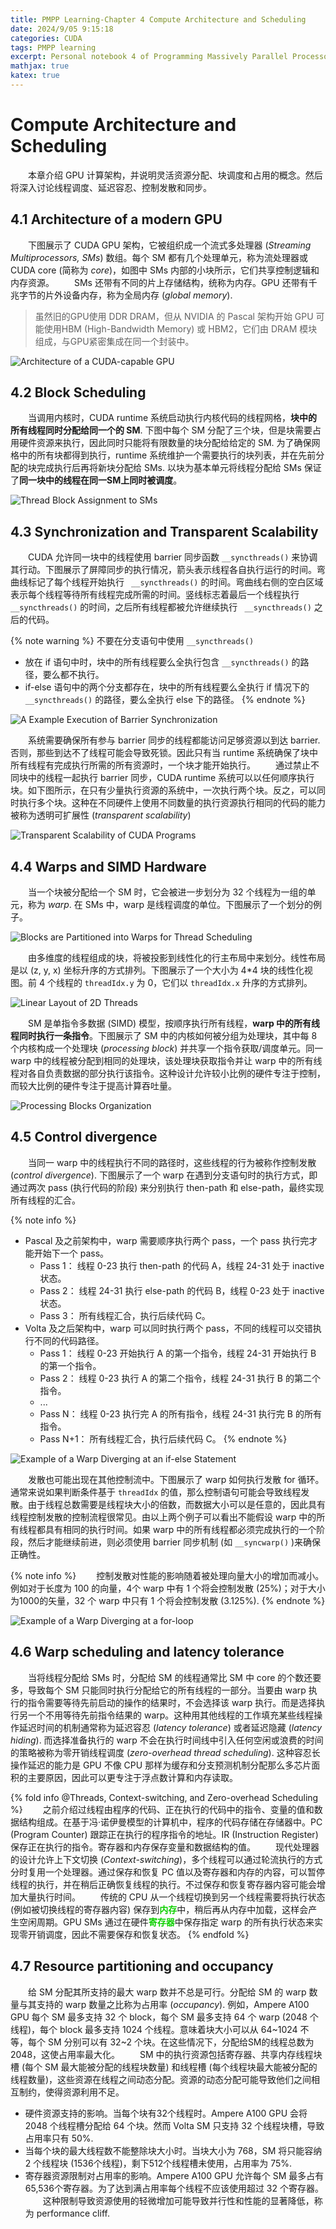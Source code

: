 ```yaml
---
title: PMPP Learning-Chapter 4 Compute Architecture and Scheduling
date: 2024/9/05 9:15:18
categories: CUDA
tags: PMPP learning
excerpt: Personal notebook 4 of Programming Massively Parallel Processors.
mathjax: true
katex: true
---
```

# Compute Architecture and Scheduling

&emsp;&emsp;本章介绍 GPU 计算架构，并说明灵活资源分配、块调度和占用的概念。然后将深入讨论线程调度、延迟容忍、控制发散和同步。

## 4.1 Architecture of a modern GPU

&emsp;&emsp;下图展示了 CUDA GPU 架构，它被组织成一个流式多处理器 (*Streaming Multiprocessors, SMs*) 数组。每个 SM 都有几个处理单元，称为流处理器或 CUDA core (简称为 *core*)，如图中 SMs 内部的小块所示，它们共享控制逻辑和内存资源。
&emsp;&emsp;SMs 还带有不同的片上存储结构，统称为内存。GPU 还带有千兆字节的片外设备内存，称为全局内存 (*global memory*).
> 虽然旧的GPU使用 DDR DRAM，但从 NVIDIA 的 Pascal 架构开始 GPU 可能使用HBM (High-Bandwidth Memory) 或 HBM2，它们由 DRAM 模块组成，与GPU紧密集成在同一个封装中。

![Architecture of a CUDA-capable GPU](https://note.youdao.com/yws/api/personal/file/WEB4312b496c54bae36f2978ad5ef0fbe56?method=download&shareKey=6caf263b9392411f7d50e7f4d5bcaf80 "Architecture of a CUDA-capable GPU")

## 4.2 Block Scheduling

&emsp;&emsp;当调用内核时，CUDA runtime 系统启动执行内核代码的线程网格，**块中的所有线程同时分配给同一个的 SM**. 下图中每个 SM 分配了三个块，但是块需要占用硬件资源来执行，因此同时只能将有限数量的块分配给给定的 SM. 为了确保网格中的所有块都得到执行，runtime 系统维护一个需要执行的块列表，并在先前分配的块完成执行后再将新块分配给 SMs. 以块为基本单元将线程分配给 SMs 保证了**同一块中的线程在同一SM上同时被调度**。

![Thread Block Assignment to SMs](https://note.youdao.com/yws/api/personal/file/WEBba45a5209304777991608711b3734d55?method=download&shareKey=59a8744be11db1fad3afad00c6b06363 "Thread Block Assignment to SMs")

## 4.3 Synchronization and Transparent Scalability

&emsp;&emsp;CUDA 允许同一块中的线程使用 barrier 同步函数 `__syncthreads()` 来协调其行动。下图展示了屏障同步的执行情况，箭头表示线程各自执行运行的时间。弯曲线标记了每个线程开始执行 ` __syncthreads()` 的时间。弯曲线右侧的空白区域表示每个线程等待所有线程完成所需的时间。竖线标志着最后一个线程执行 ` __syncthreads()` 的时间，之后所有线程都被允许继续执行 ` __syncthreads()` 之后的代码。

{% note warning %}
不要在分支语句中使用 `__syncthreads()`
- 放在 if 语句中时，块中的所有线程要么全执行包含 `__syncthreads()` 的路径，要么都不执行。
- if-else 语句中的两个分支都存在，块中的所有线程要么全执行 if 情况下的 `__syncthreads()` 的路径，要么全执行 else 下的路径。
  {% endnote %}

![A Example Execution of Barrier Synchronization](https://note.youdao.com/yws/api/personal/file/WEB973934d16ec550ef1e8998134754ea69?method=download&shareKey=eb626fd61b25664d6884d1c701e58756 "A Example Execution of Barrier Synchronization")

&emsp;&emsp;系统需要确保所有参与 barrier 同步的线程都能访问足够资源以到达 barrier. 否则，那些到达不了线程可能会导致死锁。因此只有当 runtime 系统确保了块中所有线程有完成执行所需的所有资源时，一个块才能开始执行。
&emsp;&emsp;通过禁止不同块中的线程一起执行 barrier 同步，CUDA runtime 系统可以以任何顺序执行块。如下图所示，在只有少量执行资源的系统中，一次执行两个块。反之，可以同时执行多个块。这种在不同硬件上使用不同数量的执行资源执行相同的代码的能力被称为透明可扩展性 (*transparent scalability*)

![Transparent Scalability of CUDA Programs](https://note.youdao.com/yws/api/personal/file/WEB415e750cfd1c8bd730783cf2aadeafa0?method=download&shareKey=1a0f812fee9a129ac6972abb6a59a12d "Transparent Scalability of CUDA Programs")

## 4.4 Warps and SIMD Hardware

&emsp;&emsp;当一个块被分配给一个 SM 时，它会被进一步划分为 32 个线程为一组的单元，称为 *warp*. 在 SMs 中，warp 是线程调度的单位。下图展示了一个划分的例子。

![Blocks are Partitioned into Warps for Thread Scheduling](https://note.youdao.com/yws/api/personal/file/WEBbc426e6de3199b6cd4706becd8760ec5?method=download&shareKey=1c78a595dc3474b5fe3314455b89f2cc "Blocks are Partitioned into Warps for Thread Scheduling")

&emsp;&emsp;由多维度的线程组成的块，将被投影到线性化的行主布局中来划分。线性布局是以 (z, y, x) 坐标升序的方式排列。下图展示了一个大小为 4*4 块的线性化视图。前 4 个线程的 `threadIdx.y` 为 0，它们以 `threadIdx.x` 升序的方式排列。

![Linear Layout of 2D Threads](https://note.youdao.com/yws/api/personal/file/WEBd0a03a116716e7f5420af4be591a86ad?method=download&shareKey=1d455651d0780cc68f3bfa1138a4b705 "Linear Layout of 2D Threads")

&emsp;&emsp;SM 是单指令多数据 (SIMD) 模型，按顺序执行所有线程，**warp 中的所有线程同时执行一条指令**。下图展示了 SM 中的内核如何被分组为处理块，其中每 8 个内核构成一个处理块 (*processing block*) 并共享一个指令获取/调度单元。同一 warp 中的线程被分配到相同的处理块，该处理块获取指令并让 warp 中的所有线程对各自负责数据的部分执行该指令。这种设计允许较小比例的硬件专注于控制，而较大比例的硬件专注于提高计算吞吐量。

![Processing Blocks Organization](https://note.youdao.com/yws/api/personal/file/WEB9402f58e22b5fbc96784b8fddd078fa6?method=download&shareKey=cad59438c3ce64bf22e7f18cd0d9591c "Processing Blocks Organization")

## 4.5 Control divergence

&emsp;&emsp;当同一 warp 中的线程执行不同的路径时，这些线程的行为被称作控制发散 (*control divergence*). 下图展示了一个 warp 在遇到分支语句时的执行方式，即通过两次 pass (执行代码的阶段) 来分别执行 then-path 和 else-path，最终实现所有线程的汇合。

{% note info %}

- Pascal 及之前架构中，warp 需要顺序执行两个 pass，一个 pass 执行完才能开始下一个 pass。
  - Pass 1： 线程 0-23 执行 then-path 的代码 A，线程 24-31 处于 inactive 状态。
  - Pass 2： 线程 24-31 执行 else-path 的代码 B，线程 0-23 处于 inactive 状态。
  - Pass 3： 所有线程汇合，执行后续代码 C。
- Volta 及之后架构中，warp 可以同时执行两个 pass，不同的线程可以交错执行不同的代码路径。
  - Pass 1： 线程 0-23 开始执行 A 的第一个指令，线程 24-31 开始执行 B 的第一个指令。
  - Pass 2： 线程 0-23 执行 A 的第二个指令，线程 24-31 执行 B 的第二个指令。
  - ...
  - Pass N： 线程 0-23 执行完 A 的所有指令，线程 24-31 执行完 B 的所有指令。
  - Pass N+1： 所有线程汇合，执行后续代码 C。
    {% endnote %}

![Example of a Warp Diverging at an if-else Statement](https://note.youdao.com/yws/api/personal/file/WEB2991b223f66252dc4c44389e5eb3fa54?method=download&shareKey=cb1261dd30f5d7573db9be0049648223 "Example of a Warp Diverging at an if-else Statement")

&emsp;&emsp;发散也可能出现在其他控制流中。下图展示了 warp 如何执行发散 for 循环。通常来说如果判断条件基于 `threadIdx` 的值，那么控制语句可能会导致线程发散。由于线程总数需要是线程块大小的倍数，而数据大小可以是任意的，因此具有线程控制发散的控制流程很常见。由以上两个例子可以看出不能假设 warp 中的所有线程都具有相同的执行时间。如果 warp 中的所有线程都必须完成执行的一个阶段，然后才能继续前进，则必须使用 barrier 同步机制 (如 `__syncwarp()` )来确保正确性。

{% note info %}
&emsp;&emsp;控制发散对性能的影响随着被处理向量大小的增加而减小。例如对于长度为 100 的向量，4个 warp 中有 1 个将会控制发散 (25%)；对于大小为1000的矢量，32 个 warp 中只有 1 个将会控制发散 (3.125%).
{% endnote %}

![Example of a Warp Diverging at a for-loop](https://note.youdao.com/yws/api/personal/file/WEB46f65b52c565fcb503d299083c33932e?method=download&shareKey=56a12c21eb2f91c9ac6b3e6cefc6a6df "Example of a Warp Diverging at a for-loop")

## 4.6 Warp scheduling and latency tolerance

&emsp;&emsp;当将线程分配给 SMs 时，分配给 SM 的线程通常比 SM 中 core 的个数还要多，导致每个 SM 只能同时执行分配给它的所有线程的一部分。当要由 warp 执行的指令需要等待先前启动的操作的结果时，不会选择该 warp 执行。而是选择执行另一个不用等待先前指令结果的 warp。这种用其他线程的工作填充某些线程操作延迟时间的机制通常称为延迟容忍 (*latency tolerance*) 或者延迟隐藏 (*latency hiding*). 而选择准备执行的 warp 不会在执行时间线中引入任何空闲或浪费的时间的策略被称为零开销线程调度 (*zero-overhead thread scheduling*). 这种容忍长操作延迟的能力是 GPU 不像 CPU 那样为缓存和分支预测机制分配那么多芯片面积的主要原因，因此可以更专注于浮点数计算和内存读取。

{% fold info @Threads, Context-switching, and Zero-overhead Scheduling %}
&emsp;&emsp;之前介绍过线程由程序的代码、正在执行的代码中的指令、变量的值和数据结构组成。在基于冯·诺伊曼模型的计算机中，程序的代码存储在存储器中。PC (Program Counter) 跟踪正在执行的程序指令的地址。IR (Instruction Register) 保存正在执行的指令。寄存器和内存保存变量和数据结构的值。
&emsp;&emsp;现代处理器的设计允许上下文切换 (*Context-switching*)，多个线程可以通过轮流执行的方式分时复用一个处理器。通过保存和恢复 PC 值以及寄存器和内存的内容，可以暂停线程的执行，并在稍后正确恢复线程的执行。不过保存和恢复寄存器内容可能会增加大量执行时间。
&emsp;&emsp;传统的 CPU 从一个线程切换到另一个线程需要将执行状态 (例如被切换线程的寄存器内容) 保存到<font color="red;">**内存**</font>中，稍后再从内存中加载，这样会产生空闲周期。GPU SMs 通过在硬件<font color="red;">**寄存器**</font>中保存指定 warp 的所有执行状态来实现零开销调度，因此不需要保存和恢复状态。
{% endfold %}

## 4.7 Resource partitioning and occupancy

&emsp;&emsp;给 SM 分配其所支持的最大 warp 数并不总是可行。分配给 SM 的 warp 数量与其支持的 warp 数量之比称为占用率 (*occupancy*). 例如，Ampere A100 GPU 每个 SM 最多支持 32 个 block，每个 SM 最多支持 64 个 warp (2048 个线程)，每个 block 最多支持 1024 个线程。意味着块大小可以从 64~1024 不等，每个 SM 分别可以有 32~2 个块。在这些情况下，分配给SM的线程总数为2048，这使占用率最大化。
&emsp;&emsp;SM 中的执行资源包括寄存器、共享内存线程块槽 (每个 SM 最大能被分配的线程块数量) 和线程槽 (每个线程块最大能被分配的线程数量)，这些资源在线程之间动态分配。资源的动态分配可能导致他们之间相互制约，使得资源利用不足。
- 硬件资源支持的影响。当每个块有32个线程时。Ampere A100 GPU 会将 2048 个线程槽分配给 64 个块。然而 Volta SM 只支持 32 个线程块槽，导致占用率只有 50%.
- 当每个块的最大线程数不能整除块大小时。当块大小为 768，SM 将只能容纳 2 个线程块 (1536个线程)，剩下512个线程槽未使用，占用率为 75%.
- 寄存器资源限制对占用率的影响。Ampere A100 GPU 允许每个 SM 最多占有 65,536个寄存器。为了达到满占用率每个线程不应该使用超过 32 个寄存器。
&emsp;&emsp;这种限制导致资源使用的轻微增加可能导致并行性和性能的显著降低，称为 performance cliff.